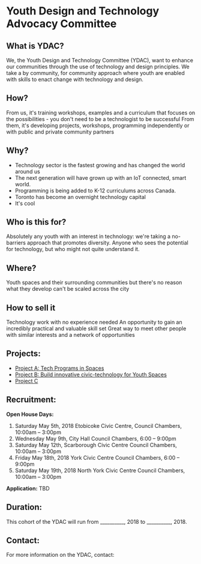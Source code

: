 # Youth Design and Technology Advocacy Committee 
## What is YDAC? 
We, the Youth Design and Technology Committee (YDAC), want to enhance our communities through the use of technology and design principles. We take a by community, for community approach where youth are enabled with skills to enact change with technology and design. 

## How?
From us, it's training workshops, examples and a curriculum that focuses on the possibilities - you don't need to be a technologist to be successful
From them, it's developing projects, workshops, programming independently or with public and private community partners

## Why?

* Technology sector is the fastest growing and has changed the world around us
* The next generation will have grown up with an IoT connected, smart world.
* Programming is being added to K-12 curriculums across Canada.
* Toronto has become an overnight technology capital
* It's cool

## Who is this for? 
Absolutely any youth with an interest in technology: we're taking a no-barriers approach that promotes diversity.
Anyone who sees the potential for technology, but who might not quite understand it. 

## Where?

Youth spaces and their surrounding communities but there's no reason what they develop can't be scaled across the city

## How to sell it

Technology work with no experience needed
An opportunity to gain an incredibly practical and valuable skill set
Great way to meet other people with similar interests and a network of opportunities

## Projects: 
- [Project A: Tech Programs in Spaces](../Project-A/README.md)
- [Project B: Build innovative civic-technology for Youth Spaces](../Project-B/README.md)
- [Project C](../Project-C/README.md)

## Recruitment: 
**Open House Days:**
1. Saturday May 5th, 2018 Etobicoke Civic Centre, Council Chambers, 10:00am – 3:00pm
2. Wednesday May 9th, City Hall Council Chambers, 6:00 – 9:00pm
3. Saturday May 12th, Scarborough Civic Centre Council Chambers, 10:00am – 3:00pm
4. Friday May 18th, 2018 York Civic Centre Council Chambers, 6:00 – 9:00pm
5. Saturday May 19th, 2018 North York Civic Centre Council Chambers, 10:00am – 3:00pm

**Application:** TBD

## Duration:  

This cohort of the YDAC will run from __________, 2018 to __________, 2018. 

## Contact:
For more information on the YDAC, contact: 
